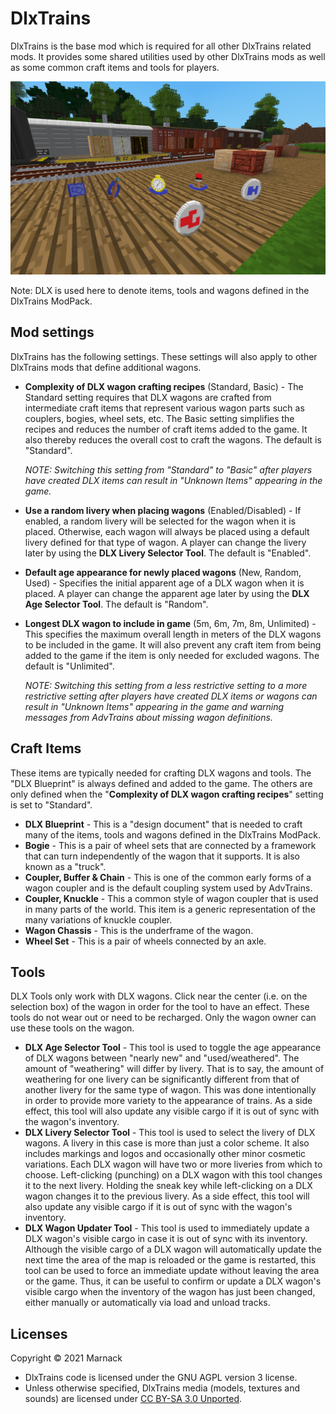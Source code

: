 # DlxTrains

DlxTrains is the base mod which is required for all other DlxTrains related mods.  It provides some shared utilities used by other DlxTrains mods as well as some common craft items and tools for players.

![](screenshot.png)

Note: DLX is used here to denote items, tools and wagons defined in the DlxTrains ModPack.

## Mod settings

DlxTrains has the following settings.  These settings will also apply to other DlxTrains mods that define additional wagons.

- **Complexity of DLX wagon crafting recipes** (Standard, Basic) - The Standard setting requires that DLX wagons are crafted from intermediate craft items that represent various wagon parts such as couplers, bogies, wheel sets, etc.  The Basic setting simplifies the recipes and reduces the number of craft items added to the game.  It also thereby reduces the overall cost to craft the wagons.  The default is "Standard".

	*NOTE: Switching this setting from "Standard" to "Basic" after players have created DLX items can result in "Unknown Items" appearing in the game.*

- **Use a random livery when placing wagons** (Enabled/Disabled) - If enabled, a random livery will be selected for the wagon when it is placed.  Otherwise, each wagon will always be placed using a default livery defined for that type of wagon.  A player can change the livery later by using the **DLX Livery Selector Tool**.  The default is "Enabled".

- **Default age appearance for newly placed wagons** (New, Random, Used) - Specifies the initial apparent age of a DLX wagon when it is placed.  A player can change the apparent age later by using the **DLX Age Selector Tool**.  The default is "Random".

- **Longest DLX wagon to include in game** (5m, 6m, 7m, 8m, Unlimited) - This specifies the maximum overall length in meters of the DLX wagons to be included in the game.  It will also prevent any craft item from being added to the game if the item is only needed for excluded wagons.  The default is "Unlimited".

	*NOTE: Switching this setting from a less restrictive setting to a more restrictive setting after players have created DLX items or wagons can result in "Unknown Items" appearing in the game and warning messages from AdvTrains about missing wagon definitions.*

## Craft Items

These items are typically needed for crafting DLX wagons and tools.  The "DLX Blueprint" is always defined and added to the game.  The others are only defined when the "**Complexity of DLX wagon crafting recipes**" setting is set to "Standard".

- **DLX Blueprint** - This is a "design document" that is needed to craft many of the items, tools and wagons defined in the DlxTrains ModPack.
- **Bogie** - This is a pair of wheel sets that are connected by a framework that can turn independently of the wagon that it supports.  It is also known as a "truck".
- **Coupler, Buffer & Chain** - This is one of the common early forms of a wagon coupler and is the default coupling system used by AdvTrains.
- **Coupler, Knuckle** - This a common style of wagon coupler that is used in many parts of the world.  This item is a generic representation of the many variations of knuckle coupler.
- **Wagon Chassis** - This is the underframe of the wagon.
- **Wheel Set** - This is a pair of wheels connected by an axle.

## Tools

DLX Tools only work with DLX wagons.  Click near the center (i.e. on the selection box) of the wagon in order for the tool to have an effect.  These tools do not wear out or need to be recharged.  Only the wagon owner can use these tools on the wagon.

- **DLX Age Selector Tool** - This tool is used to toggle the age appearance of DLX wagons between "nearly new" and "used/weathered".  The amount of "weathering" will differ by livery.  That is to say, the amount of weathering for one livery can be significantly different from that of another livery for the same type of wagon.  This was done intentionally in order to provide more variety to the appearance of trains.  As a side effect, this tool will also update any visible cargo if it is out of sync with the wagon's inventory.
- **DLX Livery Selector Tool** - This tool is used to select the livery of DLX wagons.  A livery in this case is more than just a color scheme.  It also includes markings and logos and occasionally other minor cosmetic variations.  Each DLX wagon will have two or more liveries from which to choose.  Left-clicking (punching) on a DLX wagon with this tool changes it to the next livery.  Holding the sneak key while left-clicking on a DLX wagon changes it to the previous livery.  As a side effect, this tool will also update any visible cargo if it is out of sync with the wagon's inventory.
- **DLX Wagon Updater Tool** - This tool is used to immediately update a DLX wagon's visible cargo in case it is out of sync with its inventory.  Although the visible cargo of a DLX wagon will automatically update the next time the area of the map is reloaded or the game is restarted, this tool can be used to force an immediate update without leaving the area or the game.   Thus, it can be useful to confirm or update a DLX wagon's visible cargo when the inventory of the wagon has just been changed, either manually or automatically via load and unload tracks.

## Licenses

Copyright © 2021 Marnack

- DlxTrains code is licensed under the GNU AGPL version 3 license.
- Unless otherwise specified, DlxTrains media (models, textures and sounds) are licensed under [CC BY-SA 3.0 Unported](https://creativecommons.org/licenses/by-sa/3.0/).
